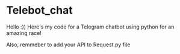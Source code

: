 # Telebot_chat

Hello :)) Here's my code for a Telegram chatbot using python for an amazing race! 

Also, remmeber to add your API to Request.py file
